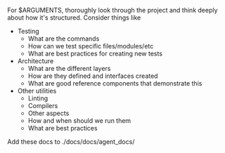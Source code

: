 For $ARGUMENTS, thoroughly look through the project and think deeply about how it's structured. Consider things like
- Testing
    - What are the commands
    - How can we test specific files/modules/etc
    - What are best practices for creating new tests
- Architecture
    - What are the different layers
    - How are they defined and interfaces created
    - What are good reference components that demonstrate this
- Other utilities
    - Linting
    - Compilers
    - Other aspects
    - How and when should we run them
    - What are best practices

Add these docs to ./docs/docs/agent_docs/<layer>
